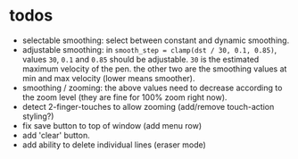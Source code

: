 # todos

- selectable smoothing: select between constant and dynamic smoothing.
- adjustable smoothing: in `smooth_step = clamp(dst / 30, 0.1, 0.85)`, values `30`, `0.1` and `0.85` should be adjustable.
  `30` is the estimated maximum velocity of the pen.
      the other two are the smoothing values at min and max velocity (lower means smoother).
- smoothing / zooming: the above values need to decrease according to the zoom level (they are fine for 100% zoom right now).
- detect 2-finger-touches to allow zooming (add/remove touch-action styling?)
- fix save button to top of window (add menu row)
- add 'clear' button.
- add ability to delete individual lines (eraser mode)
